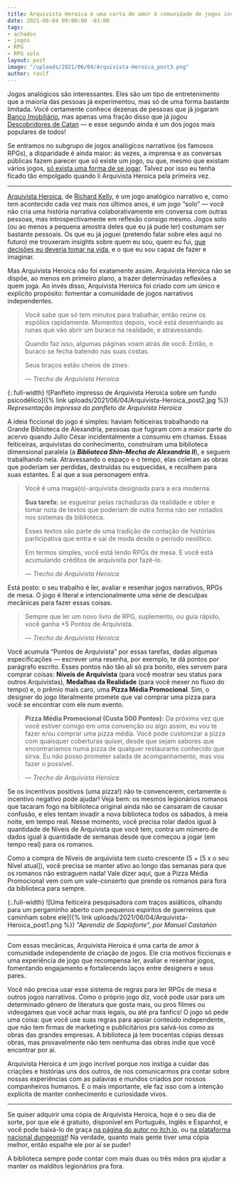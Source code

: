 ```yaml
---
title: Arquivista Heroica é uma carta de amor à comunidade de jogos independentes
date: 2021-06-04 09:00:00 -03:00
tags:
- achados
- jogos
- RPG
- RPG solo
layout: post
image: "/uploads/2021/06/04/Arquivista-Heroica_post3.png"
author: raulf
---
```


Jogos analógicos são interessantes. Eles são um tipo de entretenimento que a maioria das pessoas já experimentou, mas só de uma forma bastante limitada. Você certamente conhece dezenas de pessoas que já jogaram [Banco Imobiliário](https://pt.wikipedia.org/wiki/Banco_Imobili%C3%A1rio), mas apenas uma fração disso que já jogou [Descobridores de Catan](https://pt.wikipedia.org/wiki/Descobridores_de_Catan) — e esse segundo ainda é um dos jogos mais populares de todos!

Se entramos no subgrupo de jogos analógicos narrativos (os famosos RPGs), a disparidade é ainda maior: às vezes, a imprensa e as conversas públicas fazem parecer que só existe um jogo, ou que, mesmo que existam vários jogos, [só exista uma forma de se jogar](https://paomortadela.com.br/2019/04/apocalypse-world-ajuda-a-desafiar-expectativas-sobre-rpg-de-mesa/). Talvez por isso eu tenha ficado tão empolgado quando li Arquivista Heroica pela primeira vez.

---

[Arquivista Heroica](https://kumada1.itch.io/heroic-archivist), de [Richard Kelly](https://kumada1.itch.io/), é um jogo analógico narrativo e, como tem acontecido cada vez mais nos últimos anos, é um jogo “solo” — você não cria uma história narrativa colaborativamente em conversa com outras pessoas, mas introspectivamente em reflexão consigo mesmo. Jogos solo (ou ao menos a pequena amostra deles que eu já pude ler) costumam ser bastante pessoais. Os que eu já joguei (pretendo falar sobre eles aqui no futuro) me trouxeram insights sobre quem eu sou, quem eu fui, [que decisões eu deveria tomar na vida,](https://paomortadela.com.br/2020/07/p%C3%A3odecast-com-raul-fontoura/) e o que eu sou capaz de fazer e imaginar.

Mas Arquivista Heroica não foi exatamente assim. Arquivista Heroica não se dispõe, ao menos em primeiro plano, a trazer determinadas reflexões a quem joga. Ao invés disso, Arquivista Heroica foi criado com um único e explícito propósito: fomentar a comunidade de jogos narrativos independentes.

> Você sabe que só tem minutos para trabalhar, então reúne os espólios rapidamente. Momentos depois, você está desenhando as runas que vão abrir um buraco na realidade, e atravessando.
>
> Quando faz isso, algumas páginas voam atrás de você. Então, o buraco se fecha batendo nas suas costas.
>
> Seus braços estão cheios de zines.
>
> <cite>— Trecho de Arquivista Heroica</cite>

{:.full-width}
![Panfleto impresso de Arquivista Heroica sobre um fundo psicodélico]({% link uploads/2021/06/04/Arquivista-Heroica_post2.jpg %})
_Representação impressa do panfleto de Arquivista Heroica_

A ideia ficcional do jogo é simples: haviam feiticeiras trabalhando na Grande Biblioteca de Alexandria, pessoas que fugiram com a maior parte do acervo quando Julio César incidentalmente a consumiu em chamas. Essas feiticeiras, arquivistas do conhecimento, construíram uma biblioteca dimensional paralela (a **_Biblioteca Shin-Mecha de Alexandria II_**), e seguem trabalhando nela. Atravessando o espaço e o tempo, elas coletam as obras que poderiam ser perdidas, destruídas ou esquecidas, e recolhem para suas estantes. É aí que a sua personagem entra.

> Você é uma maga(o)-arquivista designada para a era moderna.
>
> **Sua tarefa:** se esgueirar pelas rachaduras da realidade e obter e tomar nota de textos que poderiam de outra forma não ser notados nos sistemas da biblioteca.
>
> Esses textos são parte de uma tradição de contação de histórias participativa que entra e sai de moda desde o período neolítico.
>
> Em termos simples, você está lendo RPGs de mesa. E você está acumulando créditos de arquivista por fazê-lo.
>
> <cite>— Trecho de Arquivista Heroica</cite>

Está posto: o seu trabalho é ler, avaliar e resenhar jogos narrativos, RPGs de mesa. O jogo é literal e intencionalmente uma série de desculpas mecânicas para fazer essas coisas.

> Sempre que ler um novo livro de RPG, suplemento, ou guia rápido, você ganha +5 Pontos de Arquivista.
>
> <cite>— Trecho de Arquivista Heroica</cite>

Você acumula “Pontos de Arquivista” por essas tarefas, dadas algumas especificações — escrever uma resenha, por exemplo, te dá pontos por parágrafo escrito. Esses pontos não tão ali só pra bonito, eles servem para comprar coisas: **Níveis de Arquivista** (para você mostrar seu status para outros Arquivistas), **Medalhas da Realidade** (para você mexer no fluxo do tempo) e, o prêmio mais caro, uma **Pizza Média Promocional**. Sim, o designer do jogo literalmente promete que vai comprar uma pizza para você se encontrar com ele num evento.

> **Pizza Média Promocional (Custa 500 Pontos):** Da próxima vez que você estiver comigo em uma convenção ou algo assim, eu vou te fazer e/ou comprar uma pizza média. Você pode customizar a pizza com quaisquer coberturas quiser, desde que sejam sabores que encontraríamos numa pizza de qualquer restaurante conhecido que sirva. Eu não posso prometer salada de acompanhamento, mas vou fazer o possível.
>
> <cite>— Trecho de Arquivista Heroica</cite>

Se os incentivos positivos (uma pizza!) não te convencerem, certamente o incentivo negativo pode ajudar! Veja bem: os mesmos legionários romanos que tacaram fogo na biblioteca original ainda não se cansaram de causar confusão, e eles tentam invadir a nova biblioteca todos os sábados, à meia noite, em tempo real. Nesse momento, você precisa rolar dados igual à quantidade de Níveis de Arquivista que você tem, contra um número de dados igual à quantidade de semanas desde que começou a jogar (em tempo real) para os romanos.

Como a compra de Níveis de arquivista tem custo crescente (5 + [5 x o seu Nível atual]), você precisa se manter ativo ao longo das semanas para que os romanos não estraguem nada! Vale dizer aqui, que a Pizza Média Promocional vem com um vale-conserto que prende os romanos para fora da biblioteca para sempre.

{:.full-width}
![Uma feiticeira pesquisadora com traços asiáticos, olhando para um pergaminho aberto com pequenos espíritos de guerreiros que caminham sobre ele]({% link uploads/2021/06/04/Arquivista-Heroica_post1.png %})
_"Aprendiz de Sapioforte", por Manuel Castañón_

---

Com essas mecânicas, Arquivista Heroica é uma carta de amor à comunidade independente de criação de jogos. Ele cria motivos ficcionais e uma experiência de jogo que recompensa ler, avaliar e resenhar jogos, fomentando engajamento e fortalecendo laços entre designers e seus pares.

Você não precisa usar esse sistema de regras para ler RPGs de mesa e outros jogos narrativos. Como o próprio jogo diz, você pode usar para um determinado gênero de literatura que gosta mais, ou pros filmes ou videogames que você achar mais legais, ou até pra fanfics! O jogo só pede uma coisa: que você use suas regras para apoiar conteúdo independente, que não tem firmas de marketing e publicitários pra salvá-los como as obras das grandes empresas. A biblioteca já tem trocentas cópias dessas obras, mas provavelmente não tem nenhuma das obras indie que você encontrar por aí.

Arquivista Heroica é um jogo incrível porque nos instiga a cuidar das criações e histórias uns dos outros, de nos comunicarmos pra contar sobre nossas experiências com as palavras e mundos criados por nossos companheiros humanos. E o mais importante, ele faz isso com a intenção explícita de manter conhecimento e curiosidade vivos.

---

Se quiser adquirir uma cópia de Arquivista Heroica, hoje é o seu dia de sorte, por que ele é gratuito, disponível em Português, Inglês e Espanhol, e você pode baixá-lo de graça [na página do autor no itch.io](https://kumada1.itch.io/heroic-archivist), ou [na plataforma nacional dungeonist](https://www.dungeonist.com/marketplace/product/arquivista-heroica/)! Na verdade, quanto mais gente tiver uma cópia melhor, então espalhe ele por aí se puder!

A biblioteca sempre pode contar com mais duas ou três mãos pra ajudar a manter os malditos legionários pra fora.

